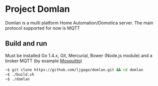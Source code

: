 Project Domlan
===============

Domlan is a multi platform Home Automation/Domotica server.
The main protocol supported for now is MQTT

## Build and run

Must be installed Go 1.4.x, Git, Mercurial, Bower (Node.js module) and a broker MQTT (by example [Mosquitto](http://mosquitto.org/))

```bash
~$ git clone https://github.com/ljgago/domlan.git && cd domlan
~$ ./build.sh
~$ ./domlan
```

